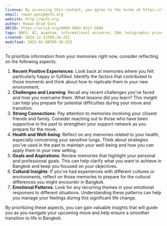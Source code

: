 ```yaml
---
license: By accessing this content, you agree to the terms at https://qnfo.org/LICENSE
email: rowan.quni@qnfo.org
website: http://qnfo.org
author: Rowan Brad Quni
ORCID: https://orcid.org/0009-0002-4317-5604
tags: QNFO, AI, quantum, informational universe, IUH, holographic principle
created: 2024-12-13T09:56:25Z
modified: 2025-03-08T09:38:33Z
---
```


To prioritize information from your memories right now, consider reflecting on the following aspects:

1. **Recent Positive Experiences**: Look back at memories where you felt particularly happy or fulfilled. Identify the factors that contributed to those moments and think about how to replicate them in your new environment.
2. **Challenges and Learning**: Recall any recent challenges you’ve faced and how you overcame them. What lessons did you learn? This insight can help you prepare for potential difficulties during your move and transition.
3. **Strong Connections**: Pay attention to memories involving your closest friends and family. Consider reaching out to those who have been supportive in the past to strengthen your support network as you prepare for the move.
4. **Health and Well-being**: Reflect on any memories related to your health, especially concerning your sensitive lungs. Think about strategies you’ve used in the past to maintain your well-being and how you can apply them in your new setting.
5. **Goals and Aspirations**: Review memories that highlight your personal and professional goals. This can help clarify what you want to achieve in Bangkok and keep you focused on your objectives.
6. **Cultural Insights**: If you’ve had experiences with different cultures or environments, reflect on those memories to prepare for the cultural differences you might encounter in Bangkok.
7. **Emotional Patterns**: Look for any recurring themes in your emotional responses to different situations. Understanding these patterns can help you manage your feelings during this significant life change.

By prioritizing these aspects, you can gain valuable insights that will guide you as you navigate your upcoming move and help ensure a smoother transition to life in Bangkok.
